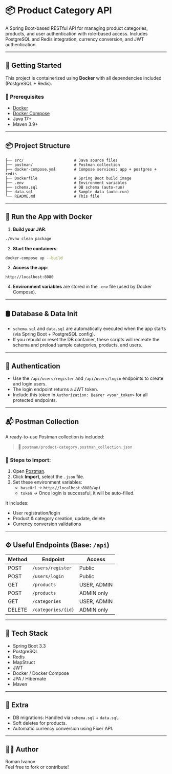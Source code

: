 # 📦 Product Category API

A Spring Boot-based RESTful API for managing product categories, products, and user authentication with role-based access. Includes PostgreSQL and Redis integration, currency conversion, and JWT authentication.

---

## 🚀 Getting Started

This project is containerized using **Docker** with all dependencies included (PostgreSQL + Redis).

### 🔧 Prerequisites

- [Docker](https://www.docker.com/)
- [Docker Compose](https://docs.docker.com/compose/)
- Java 17+
- Maven 3.9+

---

## 📦 Project Structure

```
├── src/                      # Java source files
├── postman/                  # Postman collection
├── docker-compose.yml        # Compose services: app + postgres + redis
├── Dockerfile                # Spring Boot build image
├── .env                      # Environment variables
├── schema.sql                # DB schema (auto-run)
├── data.sql                  # Sample data (auto-run)
└── README.md                 # This file
```

---

## 🐳 Run the App with Docker

1. **Build your JAR**:

```bash
./mvnw clean package
```

2. **Start the containers**:

```bash
docker-compose up --build
```

3. **Access the app**:

```
http://localhost:8080
```

4. **Environment variables** are stored in the `.env` file (used by Docker Compose).

---

## 🛢 Database & Data Init

- `schema.sql` and `data.sql` are automatically executed when the app starts (via Spring Boot + PostgreSQL config).
- If you rebuild or reset the DB container, these scripts will recreate the schema and preload sample categories, products, and users.

---

## 🔐 Authentication

- Use the `/api/users/register` and `/api/users/login` endpoints to create and login users.
- The login endpoint returns a JWT token.
- Include this token in `Authorization: Bearer <your_token>` for all protected endpoints.

---

## 📬 Postman Collection

A ready-to-use Postman collection is included:

> 📁 `postman/product-category.postman_collection.json`

### 🔄 Steps to Import:
1. Open [Postman](https://www.postman.com/).
2. Click **Import**, select the `.json` file.
3. Set these environment variables:
   - `baseUrl` → `http://localhost:8080/api`
   - `token` → Once login is successful, it will be auto-filled.

It includes:
- User registration/login
- Product & category creation, update, delete
- Currency conversion validations

---

## ⚙️ Useful Endpoints (Base: `/api`)

| Method | Endpoint                  | Access         |
|--------|---------------------------|----------------|
| POST   | `/users/register`         | Public         |
| POST   | `/users/login`            | Public         |
| GET    | `/products`               | USER, ADMIN    |
| POST   | `/products`               | ADMIN only     |
| GET    | `/categories`             | USER, ADMIN    |
| DELETE | `/categories/{id}`        | ADMIN only     |

---

## 🧩 Tech Stack

- Spring Boot 3.3
- PostgreSQL
- Redis
- MapStruct
- JWT
- Docker / Docker Compose
- JPA / Hibernate
- Maven

---

## 🧠 Extra

- DB migrations: Handled via `schema.sql` + `data.sql`.
- Soft deletes for products.
- Automatic currency conversion using Fixer API.

---

## 👨‍💻 Author

Roman Ivanov  
Feel free to fork or contribute!